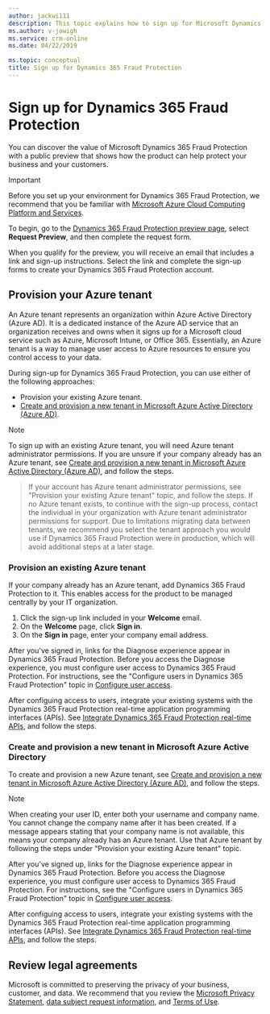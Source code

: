 ```yaml
---
author: jackwi111
description: This topic explains how to sign up for Microsoft Dynamics 365 Fraud Protection.
ms.author: v-jowigh
ms.service: crm-online
ms.date: 04/22/2019

ms.topic: conceptual
title: Sign up for Dynamics 365 Fraud Protection
---
```


# Sign up for Dynamics 365 Fraud Protection

You can discover the value of Microsoft Dynamics 365 Fraud Protection with a public preview that shows how the product can help protect your business and your customers.

> [!IMPORTANT]
> Before you set up your environment for Dynamics 365 Fraud Protection, we recommend that you be familiar with [Microsoft Azure Cloud Computing Platform and Services](https://azure.microsoft.com/).

To begin, go to the [Dynamics 365 Fraud Protection preview page](https://go.microsoft.com/fwlink/?linkid=2085136), select **Request Preview**, and then complete the request form.

When you qualify for the preview, you will receive an email that includes a link and sign-up instructions. Select the link and complete the sign-up forms to create your Dynamics 365 Fraud Protection account.

## Provision your Azure tenant

An Azure tenant represents an organization within Azure Active Directory (Azure AD). It is a dedicated instance of the Azure AD service that an organization receives and owns when it signs up for a Microsoft cloud service such as Azure, Microsoft Intune, or Office 365. Essentially, an Azure tenant is a way to manage user access to Azure resources to ensure you control access to your data. 

During sign-up for Dynamics 365 Fraud Protection, you can use either of the following approaches:

- Provision your existing Azure tenant.
- [Create and provision a new tenant in Microsoft Azure Active Directory (Azure AD)](https://docs.microsoft.com/azure/active-directory/fundamentals/active-directory-access-create-new-tenant).

> [!NOTE]
> To sign up with an existing Azure tenant, you will need Azure tenant administrator permissions. If you are unsure if your company already has an Azure tenant, see [Create and provision a new tenant in Microsoft Azure Active Directory (Azure AD)](https://docs.microsoft.com/azure/active-directory/fundamentals/active-directory-access-create-new-tenant), and follow the steps.

> If your account has Azure tenant administrator permissions, see "Provision your existing Azure tenant" topic, and follow the steps. If no Azure tenant exists, to continue with the sign-up process, contact the individual in your organization with Azure tenant administrator permissions for support. Due to limitations migrating data between tenants, we recommend you select the tenant approach you would use if Dynamics 365 Fraud Protection were in production, which will avoid additional steps at a later stage.

### Provision an existing Azure tenant

If your company already has an Azure tenant, add Dynamics 365 Fraud Protection to it. This enables access for the product to be managed centrally by your IT organization.

1. Click the sign-up link included in your **Welcome** email.
2. On the **Welcome** page, click **Sign in**.
3. On the **Sign in** page, enter your company email address.

After you've signed in, links for the Diagnose experience appear in Dynamics 365 Fraud Protection. Before you access the Diagnose experience, you must configure user access to Dynamics 365 Fraud Protection. For instructions, see the "Configure users in Dynamics 365 Fraud Protection" topic in [Configure user access](configure-user-access.md).

After configuing access to users, integrate your existing systems with the Dynamics 365 Fraud Protection real-time application programming interfaces (APIs). See [Integrate Dynamics 365 Fraud Protection real-time APIs](integrate-real-time-api.md), and follow the steps.

### Create and provision a new tenant in Microsoft Azure Active Directory

To create and provision a new Azure tenant, see [Create and provision a new tenant in Microsoft Azure Active Directory (Azure AD)](https://docs.microsoft.com/azure/active-directory/fundamentals/active-directory-access-create-new-tenant), and follow the steps.

> [!NOTE]
> When creating your user ID, enter both your username and company name. You cannot change the company name after it has been created. If a message appears stating that your company name is not available, this means your company already has an Azure tenant. Use that Azure tenant by following the steps under "Provision your existing Azure tenant" topic. 

After you've signed up, links for the Diagnose experience appear in Dynamics 365 Fraud Protection. Before you access the Diagnose experience, you must configure user access to Dynamics 365 Fraud Protection. For instructions, see the "Configure users in Dynamics 365 Fraud Protection" topic in [Configure user access](configure-user-access.md).

After configuing access to users, integrate your existing systems with the Dynamics 365 Fraud Protection real-time application programming interfaces (APIs). See [Integrate Dynamics 365 Fraud Protection real-time APIs](integrate-real-time-api.md), and follow the steps.

## Review legal agreements

Microsoft is committed to preserving the privacy of your business, customer, and data. We recommend that you review the [Microsoft Privacy Statement](https://privacy.microsoft.com/privacystatement), [data subject request information](https://www.microsoft.com/trustcenter/privacy/gdpr/gdpr-overview), and [Terms of Use](https://www.microsoft.com/en-us/legal/intellectualproperty/copyright/default.aspx).
